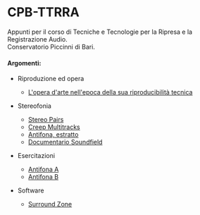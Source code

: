 # CPB-TTRRA

Appunti per il corso di Tecniche e Tecnologie per la Ripresa e la Registrazione Audio.    
Conservatorio Piccinni di Bari.

#### Argomenti:

 - Riproduzione ed opera
   * [L'opera d'arte nell'epoca della sua riproducibilità tecnica](https://www.dropbox.com/s/nxfjonzm168p04m/benjamin_opera_arte_tecnica.pdf?dl=0)

 - Stereofonia
   * [Stereo Pairs](https://github.com/grammaton/stereo-pairs)
   * [Creep Multitracks](https://www.dropbox.com/s/c2jq8vs6gqvn2ee/Creep.mogg?dl=0)
   * [Antifona, estratto](https://www.dropbox.com/s/ckev5c651hx5kr8/estratto.flac?dl=0)
   * [Documentario Soundfield](https://www.youtube.com/watch?v=X23hZNoSkUs)

 - Esercitazioni
   * [Antifona A](https://www.dropbox.com/s/w00rx24hkdfqibs/Antifona-A.zip?dl=0)
   * [Antifona B](https://www.dropbox.com/s/8temnngqieth9h8/Antifona-B.zip?dl=0)

- Software
  * [Surround Zone](https://en.rode.com/soundfieldplugin)
